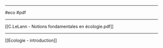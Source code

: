 ___
#eco #pdf 
___
[[C.LeLann - Notions fondamentales en écologie.pdf]]


















_____
[[Ecologie - introduction]]